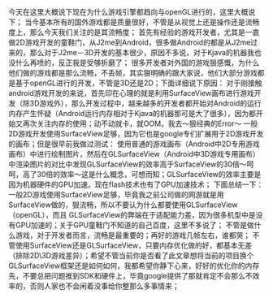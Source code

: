 今天在这里大概说下现在为什么游戏引擎都趋向与openGL进行的，这里大概说下；
当今基本所有的国外游戏都是质量很好，不管是从视觉上还是操作还是流畅度上，那么今天我们关注的是其流畅度；
首先有经验的游戏开发者，尤其是一直做2D游戏开发的童鞋门，从J2me到Android，很多做Android的都是从J2me过来的，那么对于J2me－3D开发的基本很少，原因不多说，对于Kjava的机器我也没什么再喷的，反正我是受够折磨了；
很多开发者对外国的游戏狠感慨，为什么他们做的游戏都是那么流畅，不丢帧，其实狠明确的跟大家说，他们大部分游戏都是基于openGL进行的开发，不管是3D还是2D；下面详细说下原因：
对于刚接触android游戏开发的来说，首先印在心理的就是利用SurfaceView画布进行游戏开发（除3D游戏外），那么开发过程中，越来越多的开发者都开始对Android的运行内存产生怀疑（Android运行内存相对于Kjava的机器那可是大了很多），因为都开始又再次关注内存的使用；动不动就卡，就OOM，我去～狠经典的Error～
一般2D游戏开发使用SurfaceView足够，因为它也是google专们扩展用于2D游戏开发的画布；但是很早前我做过测试：
使用普通的游戏画布（Android中2D专用游戏画布）中进行绘制图片，然后在GLSurfaceView（Android中3D游戏专用画布）中渲染图片的对比中发现GLSurfaceView的效率高于SurfaceView的30倍～呵呵，高了30倍的效率～这是什么概念，可想而知；GLSurfaceView的效率主要是因为机器硬件的GPU加速，现在flash技术也有了GPU加速技术；
下面总结一下：
一般2D游戏使用SurfaceView足够，毕竟我之前公司做的网游就是用SurfaceView做的，狠流畅，所以不要认为什么都要使用GLSurfaceView（openGL），而且   GLSurfaceView的弊端在于适配能力差，因为很多机型中是没有GPU加速的；关于GPU童鞋门不知道的自己百度，这里不多说了；
不管是做什么游戏，对于开发者而言，流畅是最重要的；再好的游戏几帧左右，谁都哭；
不管使用SurfaceView还是GLSurfaceView，只要内存优化做的好，都基本无差（排除2D\3D游戏差异）；希望不管当前你是否看了此文章想将当前的项目换个GLSurfaceView框架还是如何如何，我都希望你静下心来，好好的优化你的内存先，不要总把问题推到SDK和硬件上，毕竟google提供了那就肯定不会那么不效率的，否则人家也不会闲着没事给你整那么多事情来；